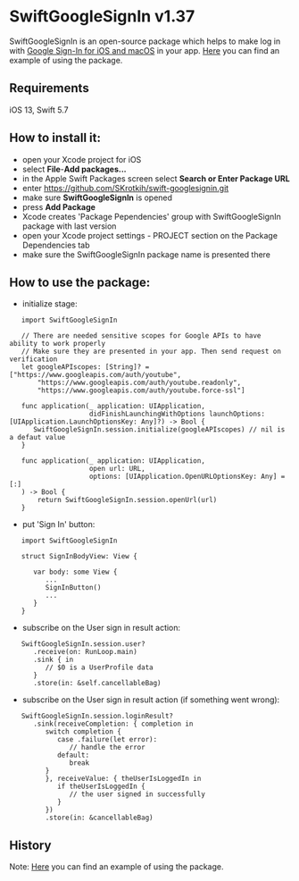 # SwiftGoogleSignIn v1.37

SwiftGoogleSignIn is an open-source package which helps to make log in with [Google Sign-In for iOS and macOS](https://developers.google.com/identity/sign-in/ios/start) in your app.
[Here](https://github.com/SKrotkih/LiveEvents) you can find an example of using the package.

## Requirements
iOS 13, Swift 5.7

## How to install it:

- open your Xcode project for iOS
- select **File**-**Add packages...**
- in the Apple Swift Packages screen select **Search or Enter Package URL**
- enter https://github.com/SKrotkih/swift-googlesignin.git
- make sure **SwiftGoogleSignIn** is opened
- press **Add Package** 
- Xcode creates 'Package Pependencies' group with SwiftGoogleSignIn package with last version 
- open your Xcode project settings - PROJECT section on the Package Dependencies tab
- make sure the SwiftGoogleSignIn package name is presented there 

## How to use the package:

- initialize stage:

```
   import SwiftGoogleSignIn

   // There are needed sensitive scopes for Google APIs to have ability to work properly
   // Make sure they are presented in your app. Then send request on verification
   let googleAPIscopes: [String]? = ["https://www.googleapis.com/auth/youtube",
       "https://www.googleapis.com/auth/youtube.readonly",
       "https://www.googleapis.com/auth/youtube.force-ssl"]

   func application(_ application: UIApplication,
                    didFinishLaunchingWithOptions launchOptions: [UIApplication.LaunchOptionsKey: Any]?) -> Bool {
      SwiftGoogleSignIn.session.initialize(googleAPIscopes) // nil is a defaut value 
   }
   
   func application(_ application: UIApplication,
                    open url: URL,
                    options: [UIApplication.OpenURLOptionsKey: Any] = [:]
   ) -> Bool {
       return SwiftGoogleSignIn.session.openUrl(url)
   }
```
 
- put 'Sign In' button:

```
   import SwiftGoogleSignIn

   struct SignInBodyView: View {

      var body: some View {
         ...
         SignInButton()
         ...
      }
   }
```
- subscribe on the User sign in result action:
```
   SwiftGoogleSignIn.session.user?
      .receive(on: RunLoop.main)
      .sink { in
         // $0 is a UserProfile data
      }
      .store(in: &self.cancellableBag)
```      
- subscribe on the User sign in result action (if something went wrong):
```
   SwiftGoogleSignIn.session.loginResult?
      .sink(receiveCompletion: { completion in
         switch completion {
            case .failure(let error):
               // handle the error
            default:
               break
         }
         }, receiveValue: { theUserIsLoggedIn in
            if theUserIsLoggedIn {
               // the user signed in successfully
            }
         })
         .store(in: &cancellableBag)
```
## History

 Note: [Here](https://github.com/SKrotkih/LiveEvents) you can find an example of using the package.
